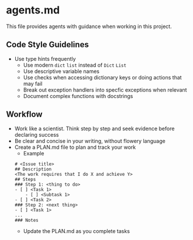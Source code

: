 # agents.md

This file provides agents with guidance when working in this project.

## Code Style Guidelines
- Use type hints frequently
    - Use modern `dict` `list` instead of `Dict` `List`
    - Use descriptive variable names
    - Use checks when accessing dictionary keys or doing actions that may fail
    - Break out exception handlers into specfic exceptions when relevant
    - Document complex functions with docstrings

## Workflow
- Work like a scientist. Think step by step and seek evidence before declaring success
- Be clear and concise in your writing, without flowery language
- Create a PLAN.md file to plan and track your work
    - Example
    ```
    # <Issue title>
    ## Description
    <The work requires that I do X and achieve Y>
    ## Steps
    ### Step 1: <thing to do>
    - [ ] <Task 1>
        - [ ] <Subtask 1>
    - [ ] <Task 2>
    ### Step 2: <next thing>
    - [ ] <Task 1>
    ...
    ### Notes
    ```
    - Update the PLAN.md as you complete tasks
